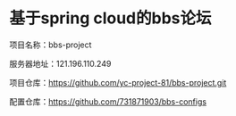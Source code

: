 # 基于spring cloud的bbs论坛
项目名称：bbs-project

服务器地址：121.196.110.249

项目仓库：https://github.com/yc-project-81/bbs-project.git

配置仓库：https://github.com/731871903/bbs-configs

